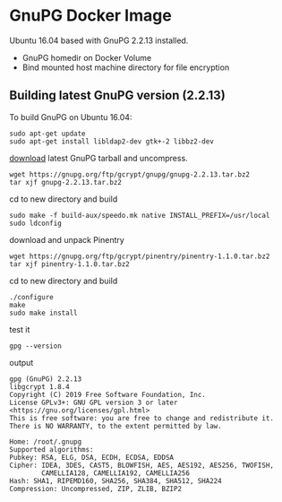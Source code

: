 # GnuPG Docker Image

Ubuntu 16.04 based with GnuPG 2.2.13 installed.

- GnuPG homedir on Docker Volume
- Bind mounted host machine directory for file encryption

## Building latest GnuPG version (2.2.13)

To build GnuPG on Ubuntu 16.04:

```
sudo apt-get update
sudo apt-get install libldap2-dev gtk+-2 libbz2-dev
```

[download](https://gnupg.org/download/) latest GnuPG tarball and uncompress.

```
wget https://gnupg.org/ftp/gcrypt/gnupg/gnupg-2.2.13.tar.bz2
tar xjf gnupg-2.2.13.tar.bz2
```

cd to new directory and build

```
sudo make -f build-aux/speedo.mk native INSTALL_PREFIX=/usr/local
sudo ldconfig
```

download and unpack Pinentry

```
wget https://gnupg.org/ftp/gcrypt/pinentry/pinentry-1.1.0.tar.bz2
tar xjf pinentry-1.1.0.tar.bz2
```

cd to new directory and build
```
./configure
make
sudo make install
```

test it

```
gpg --version
```

output

```
gpg (GnuPG) 2.2.13
libgcrypt 1.8.4
Copyright (C) 2019 Free Software Foundation, Inc.
License GPLv3+: GNU GPL version 3 or later <https://gnu.org/licenses/gpl.html>
This is free software: you are free to change and redistribute it.
There is NO WARRANTY, to the extent permitted by law.

Home: /root/.gnupg
Supported algorithms:
Pubkey: RSA, ELG, DSA, ECDH, ECDSA, EDDSA
Cipher: IDEA, 3DES, CAST5, BLOWFISH, AES, AES192, AES256, TWOFISH,
        CAMELLIA128, CAMELLIA192, CAMELLIA256
Hash: SHA1, RIPEMD160, SHA256, SHA384, SHA512, SHA224
Compression: Uncompressed, ZIP, ZLIB, BZIP2
```
